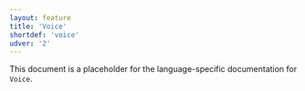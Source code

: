 ```yaml
---
layout: feature
title: 'Voice'
shortdef: 'voice'
udver: '2'
---
```


This document is a placeholder for the language-specific documentation
for `Voice`.
